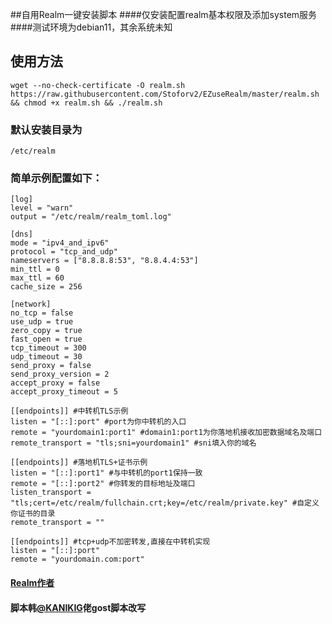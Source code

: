 ##自用Realm一键安装脚本
####仅安装配置realm基本权限及添加system服务
####测试环境为debian11，其余系统未知

## 使用方法
`wget --no-check-certificate -O realm.sh https://raw.githubusercontent.com/Stoforv2/EZuseRealm/master/realm.sh && chmod +x realm.sh && ./realm.sh`

### 默认安装目录为
`/etc/realm`

### 简单示例配置如下：
```
[log]
level = "warn"
output = "/etc/realm/realm_toml.log"

[dns]
mode = "ipv4_and_ipv6"
protocol = "tcp_and_udp"
nameservers = ["8.8.8.8:53", "8.8.4.4:53"]
min_ttl = 0
max_ttl = 60
cache_size = 256

[network]
no_tcp = false
use_udp = true
zero_copy = true
fast_open = true
tcp_timeout = 300
udp_timeout = 30
send_proxy = false
send_proxy_version = 2
accept_proxy = false
accept_proxy_timeout = 5

[[endpoints]] #中转机TLS示例
listen = "[::]:port" #port为你中转机的入口
remote = "yourdomain1:port1" #domain1:port1为你落地机接收加密数据域名及端口
remote_transport = "tls;sni=yourdomain1" #sni填入你的域名

[[endpoints]] #落地机TLS+证书示例
listen = "[::]:port1" #与中转机的port1保持一致
remote = "[::]:port2" #你转发的目标地址及端口
listen_transport = "tls;cert=/etc/realm/fullchain.crt;key=/etc/realm/private.key" #自定义你证书的目录
remote_transport = ""

[[endpoints]] #tcp+udp不加密转发,直接在中转机实现
listen = "[::]:port"
remote = "yourdomain.com:port"
```

#### [Realm作者](https://github.com/zhboner/realm)

#### 脚本韩[@KANIKIG](https://github.com/KANIKIG/Multi-EasyGost/blob/v2/gost.sh)佬gost脚本改写 
